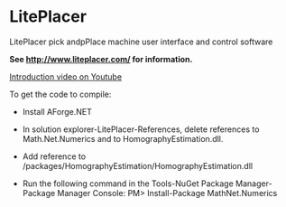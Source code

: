 # LitePlacer
LitePlacer pick andpPlace machine user interface and control software

**See  http://www.liteplacer.com/ for information.**

[Introduction video on Youtube](https://www.youtube.com/watch?v=0bYrwi3UA_A)

To get the code to compile: 

* Install AForge.NET

* In solution explorer-LitePlacer-References, delete references to Math.Net.Numerics and to HomographyEstimation.dll.

* Add reference to <your LitePlacer software directory>/packages/HomographyEstimation/HomographyEstimation.dll

* Run the following command in the Tools-NuGet Package Manager-Package Manager Console: PM> Install-Package MathNet.Numerics
